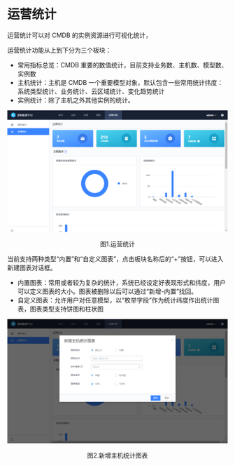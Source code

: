 # 运营统计

运营统计可以对 CMDB 的实例资源进行可视化统计，

运营统计功能从上到下分为三个板块：

- 常用指标总览：CMDB 重要的数值统计，目前支持业务数、主机数、模型数、实例数
- 主机统计：主机是 CMDB 一个重要模型对象，默认包含一些常用统计纬度：系统类型统计、业务统计、云区域统计、变化趋势统计
- 实例统计：除了主机之外其他实例的统计。

![1579069977699](../media/1579069977699.png)
<center>图1.运营统计</center>

当前支持两种类型“内置”和“自定义图表”，点击板块名称后的“+”按钮，可以进入新建图表对话框。

- 内置图表：常用或者较为复杂的统计，系统已经设定好表现形式和纬度，用户可以定义图表的大小。图表被删除以后可以通过“新增-内置”找回。
- 自定义图表：允许用户对任意模型，以“枚举字段”作为统计纬度作出统计图表，图表类型支持饼图和柱状图

![1579072666213](../media/1579072666213.png)
<center>图2.新增主机统计图表</center>
